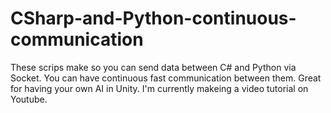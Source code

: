 # CSharp-and-Python-continuous-communication
These scrips make so you can send data between C# and Python via Socket. You can have continuous fast communication between them. Great for having your own AI in Unity. I'm currently makeing a video tutorial on Youtube.
